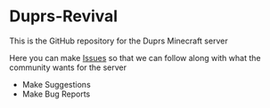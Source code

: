 # Duprs-Revival

This is the GitHub repository for the Duprs Minecraft server

Here you can make [Issues](https://github.com/Echological/Duprs-Revival/issues) so that we can follow along with what the community wants for the server

- Make Suggestions
- Make Bug Reports

